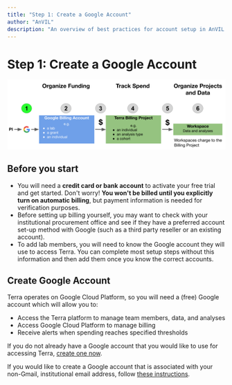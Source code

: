 ```yaml
---
title: "Step 1: Create a Google Account"
author: "AnVIL"
description: "An overview of best practices for account setup in AnVIL to effectively track and control cloud costs."
---
```


# Step 1: Create a Google Account

![PI Setup Overview](./_images/PI_setup_overview_1.png)

## Before you start

- You will need a **credit card or bank account** to activate your free trial and get started.  Don't worry! **You won't be billed until you explicitly turn on automatic billing**, but payment information is needed for verification purposes.
- Before setting up billing yourself, you may want to check with your institutional procurement office and see if they have a preferred account set-up method with Google (such as a third party reseller or an existing account).
- To add lab members, you will need to know the Google account they will use to access Terra.  You can complete most setup steps without this information and then add them once you know the correct accounts.

## Create Google Account

Terra operates on Google Cloud Platform, so you will need a (free) Google account which will allow you to:
- Access the Terra platform to manage team members, data, and analyses
- Access Google Cloud Platform to manage billing
- Receive alerts when spending reaches specified thresholds

If you do not already have a Google account that you would like to use for accessing Terra, [create one now](https://accounts.google.com/SignUp).

If you would like to create a Google account that is associated with your non-Gmail, institutional email address, follow [these instructions](https://support.terra.bio/hc/en-us/articles/360029186611).
